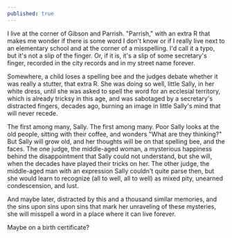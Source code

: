 ```yaml
---
published: true
---
```


I live at the corner of Gibson and Parrish. "Parrish," with an extra R that makes me wonder if there is some word I don't know or if I really live next to an elementary school and at the corner of a misspelling. I'd call it a typo, but it's not a slip of the finger. Or, if it is, it's a slip of some secretary's finger, recorded in the city records and in my street name forever.

<!-- more -->

Somewhere, a child loses a spelling bee and the judges debate whether it was really a stutter, that extra R. She was doing so well, little Sally, in her white dress, until she was asked to spell the word for an ecclesial territory, which is already tricksy in this age, and was sabotaged by a secretary's distracted fingers, decades ago, burning an image in little Sally's mind that will never recede.

The first among many, Sally. The first among many. Poor Sally looks at the old people, sitting with their coffee, and wonders "What are they thinking?" But Sally will grow old, and her thoughts will be on that spelling bee, and the faces. The one judge, the middle-aged woman, a mysterious happiness behind the disappointment that Sally could not understand, but she will, when the decades have played their tricks on her. The other judge, the middle-aged man with an expression Sally couldn't quite parse then, but she would learn to recognize (all to well, all to well) as mixed pity, unearned condescension, and lust. 

And maybe later, distracted by this and a thousand similar memories, and the sins upon sins upon sins that mark her unraveling of these mysteries, she will misspell a word in a place where it can live forever. 

Maybe on a birth certificate?
